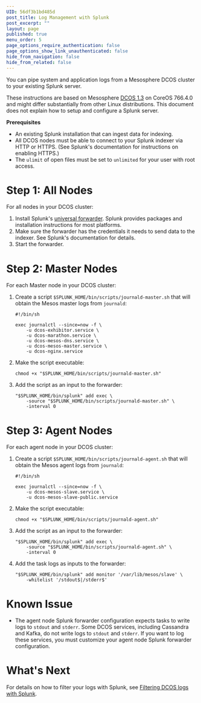 ```yaml
---
UID: 56df3b1bd485d
post_title: Log Management with Splunk
post_excerpt: ""
layout: page
published: true
menu_order: 5
page_options_require_authentication: false
page_options_show_link_unauthenticated: false
hide_from_navigation: false
hide_from_related: false
---
```

You can pipe system and application logs from a Mesosphere DCOS cluster to your existing Splunk server.

These instructions are based on Mesosphere [DCOS 1.3][1] on CoreOS 766.4.0 and might differ substantially from other Linux distributions. This document does not explain how to setup and configure a Splunk server.

**Prerequisites**

*   An existing Splunk installation that can ingest data for indexing.
*   All DCOS nodes must be able to connect to your Splunk indexer via HTTP or HTTPS. (See Splunk's documentation for instructions on enabling HTTPS.) 
*   The `ulimit` of open files must be set to `unlimited` for your user with root access.

# Step 1: All Nodes

For all nodes in your DCOS cluster:

1.  Install Splunk's [universal forwarder][2]. Splunk provides packages and installation instructions for most platforms.
2.  Make sure the forwarder has the credentials it needs to send data to the indexer. See Splunk's documentation for details.
3.  Start the forwarder.

# Step 2: Master Nodes

For each Master node in your DCOS cluster:

1.  Create a script `$SPLUNK_HOME/bin/scripts/journald-master.sh` that will obtain the Mesos master logs from `journald`:
    
        #!/bin/sh
        
        exec journalctl --since=now -f \
            -u dcos-exhibitor.service \
            -u dcos-marathon.service \
            -u dcos-mesos-dns.service \
            -u dcos-mesos-master.service \
            -u dcos-nginx.service
        

2.  Make the script executable:
    
        chmod +x "$SPLUNK_HOME/bin/scripts/journald-master.sh"
        

3.  Add the script as an input to the forwarder:
    
        "$SPLUNK_HOME/bin/splunk" add exec \
            -source "$SPLUNK_HOME/bin/scripts/journald-master.sh" \
            -interval 0
        

# Step 3: Agent Nodes

For each agent node in your DCOS cluster:

1.  Create a script `$SPLUNK_HOME/bin/scripts/journald-agent.sh` that will obtain the Mesos agent logs from `journald`:
    
        #!/bin/sh
        
        exec journalctl --since=now -f \
            -u dcos-mesos-slave.service \
            -u dcos-mesos-slave-public.service
        

2.  Make the script executable:
    
        chmod +x "$SPLUNK_HOME/bin/scripts/journald-agent.sh"
        

3.  Add the script as an input to the forwarder:
    
        "$SPLUNK_HOME/bin/splunk" add exec \
            -source "$SPLUNK_HOME/bin/scripts/journald-agent.sh" \
            -interval 0
        

4.  Add the task logs as inputs to the forwarder:
    
        "$SPLUNK_HOME/bin/splunk" add monitor '/var/lib/mesos/slave' \
            -whitelist '/stdout$|/stderr$'
        

# Known Issue

*   The agent node Splunk forwarder configuration expects tasks to write logs to `stdout` and `stderr`. Some DCOS services, including Cassandra and Kafka, do not write logs to `stdout` and `stderr`. If you want to log these services, you must customize your agent node Splunk forwarder configuration.

# What's Next

For details on how to filter your logs with Splunk, see [Filtering DCOS logs with Splunk][3].

 [1]: ../release-notes/community-edition/1-3/
 [2]: http://www.splunk.com/en_us/download/universal-forwarder.html
 [3]: ../../logging/filter-splunk/